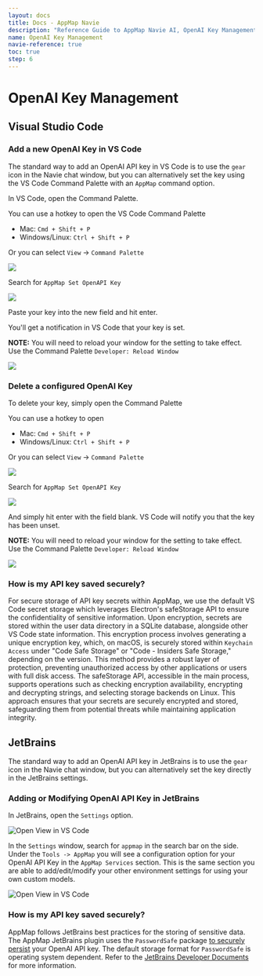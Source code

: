 ```yaml
---
layout: docs
title: Docs - AppMap Navie
description: "Reference Guide to AppMap Navie AI, OpenAI Key Management."
name: OpenAI Key Management
navie-reference: true
toc: true
step: 6
---
```


# OpenAI Key Management

## Visual Studio Code

### Add a new OpenAI Key in VS Code 

The standard way to add an OpenAI API key in VS Code is to use the `gear` icon in the Navie chat window, but you can alternatively set the key using the VS Code Command Palette with an `AppMap` command option.

In VS Code, open the Command Palette.

You can use a hotkey to open the VS Code Command Palette
   - Mac: `Cmd + Shift + P`
   - Windows/Linux: `Ctrl + Shift + P`

Or you can select `View` -> `Command Palette`

<img class="video-screenshot" src="/assets/img/product/byok-command-palette.webp"/> 

Search for `AppMap Set OpenAPI Key`

<img class="video-screenshot" src="/assets/img/product/byok-search.webp"/> 

Paste your key into the new field and hit enter.

You'll get a notification in VS Code that your key is set. 

**NOTE:** You will need to reload your window for the setting to take effect. Use the Command Palette `Developer: Reload Window`

<img class="video-screenshot" src="/assets/img/product/byok-key-set.webp"/> 

### Delete a configured OpenAI Key

To delete your key, simply open the Command Palette

You can use a hotkey to open
   - Mac: `Cmd + Shift + P`
   - Windows/Linux: `Ctrl + Shift + P`

Or you can select `View` -> `Command Palette`

<img class="video-screenshot" src="/assets/img/product/byok-command-palette.webp"/> 

Search for `AppMap Set OpenAPI Key`

<img class="video-screenshot" src="/assets/img/product/byok-search.webp"/> 

And simply hit enter with the field blank.  VS Code will notify you that the key has been unset.

**NOTE:** You will need to reload your window for the setting to take effect. Use the Command Palette `Developer: Reload Window`

<img class="video-screenshot" src="/assets/img/product/byok-key-erased.webp"/> 

### How is my API key saved securely?

For secure storage of API key secrets within AppMap, we use the default VS Code secret storage which leverages  Electron's safeStorage API to ensure the confidentiality of sensitive information. Upon encryption, secrets are stored within the user data directory in a SQLite database, alongside other VS Code state information. This encryption process involves generating a unique encryption key, which, on macOS, is securely stored within `Keychain Access` under "Code Safe Storage" or "Code - Insiders Safe Storage," depending on the version. This method provides a robust layer of protection, preventing unauthorized access by other applications or users with full disk access. The safeStorage API, accessible in the main process, supports operations such as checking encryption availability, encrypting and decrypting strings, and selecting storage backends on Linux. This approach ensures that your secrets are securely encrypted and stored, safeguarding them from potential threats while maintaining application integrity.

## JetBrains

The standard way to add an OpenAI API key in JetBrains is to use the `gear` icon in the Navie chat window, but you can alternatively set the key directly in the JetBrains settings. 

### Adding or Modifying OpenAI API Key in JetBrains

In JetBrains, open the `Settings` option. 

![Open View in VS Code](/assets/img/docs/jetbrains-settings-1.webp)

In the `Settings` window, search for `appmap` in the search bar on the side.  Under the `Tools -> AppMap` you will see a configuration option for your OpenAI API Key in the `AppMap Services` section.  This is the same section you are able to add/edit/modify your other environment settings for using your own custom models. 

![Open View in VS Code](/assets/img/docs/jetbrains-settings-2.webp)

### How is my API key saved securely?

AppMap follows JetBrains best practices for the storing of sensitive data. The AppMap JetBrains plugin uses the `PasswordSafe` package [to securely persist](https://www.jetbrains.com/help/idea/reference-ide-settings-password-safe.html) your OpenAI API key.  The default storage format for `PasswordSafe` is operating system dependent. Refer to the [JetBrains Developer Documents](https://plugins.jetbrains.com/docs/intellij/persisting-sensitive-data.html#storage) for more information. 
